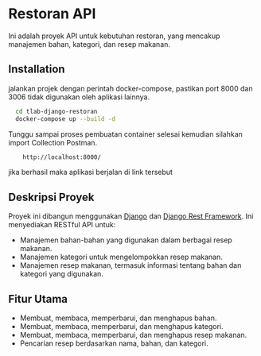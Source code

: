 # Restoran API

Ini adalah proyek API untuk kebutuhan restoran, yang mencakup manajemen bahan, kategori, dan resep makanan.


## Installation

jalankan projek dengan perintah docker-compose, pastikan port 8000 dan 3006 tidak digunakan oleh aplikasi lainnya.

```bash
  cd tlab-django-restoran
  docker-compose up --build -d
```
Tunggu sampai proses pembuatan container selesai
kemudian silahkan import Collection Postman.

```bash
    http://localhost:8000/
```

jika berhasil maka aplikasi berjalan di link tersebut

## Deskripsi Proyek

Proyek ini dibangun menggunakan [Django](https://www.djangoproject.com/) dan [Django Rest Framework](https://www.django-rest-framework.org/). Ini menyediakan RESTful API untuk:

- Manajemen bahan-bahan yang digunakan dalam berbagai resep makanan.
- Manajemen kategori untuk mengelompokkan resep makanan.
- Manajemen resep makanan, termasuk informasi tentang bahan dan kategori yang digunakan.

## Fitur Utama

- Membuat, membaca, memperbarui, dan menghapus bahan.
- Membuat, membaca, memperbarui, dan menghapus kategori.
- Membuat, membaca, memperbarui, dan menghapus resep makanan.
- Pencarian resep berdasarkan nama, bahan, dan kategori.


